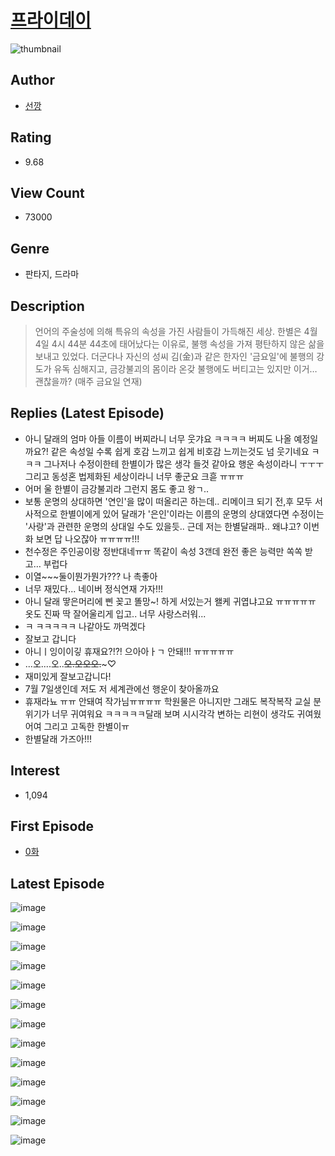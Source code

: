 # [프라이데이](https://comic.naver.com/bestChallenge/list?titleId=799621)
![thumbnail](https://image-comic.pstatic.net/user_contents_data/challenge_comic/2023/03/02/356052/upload_3905011629605402723_480x623.jpeg)

## Author
- [선깡](https://comic.naver.com/artistTitle?id=356052)

## Rating
- 9.68

## View Count
- 73000

## Genre
- 판타지, 드라마

## Description
> 언어의 주술성에 의해 특유의 속성을 가진 사람들이 가득해진 세상. 한별은 4월 4일 4시 44분 44초에 태어났다는 이유로, 불행 속성을 가져 평탄하지 않은 삶을 보내고 있었다. 더군다나 자신의 성씨 김(金)과 같은 한자인 '금요일'에 불행의 강도가 유독 심해지고, 금강불괴의 몸이라 온갖 불행에도 버티고는 있지만 이거… 괜찮을까? (매주 금요일 연재)

## Replies (Latest Episode)
- 아니 달래의 엄마 아들 이름이 버찌라니 너무 웃갸요 ㅋㅋㅋㅋ 버찌도 나올 예정일까요?! 같은 속성일 수록 쉽게 호감 느끼고 쉽게 비호감 느끼는것도 넘 웃기네요 ㅋㅋㅋ 그나저나 수정이한테 한별이가 많은 생각 들것 같아요 행운 속성이라니 ㅜㅜㅜ 그리고 동성혼 법제화된 세상이라니 너무 좋군요 크흗 ㅠㅠㅠ
- 어머 울 한별이 금강불괴라 그런지 몸도 좋고 왕ㄱ..
- 보통 운명의 상대하면 '연인'을 많이 떠올리곤 하는데.. 리메이크 되기 전,후 모두 서사적으로 한별이에게 있어 달래가 '은인'이라는 이름의 운명의 상대였다면 수정이는 '사랑'과 관련한 운명의 상대일 수도 있을듯.. 근데 저는 한별달래파.. 왜냐고? 이번화 보면 답 나오잖아 ㅠㅠㅠㅠ!!!
- 천수정은 주인공이랑 정반대네ㅠㅠ 똑같이 속성 3갠데 완전 좋은 능력만 쏙쏙 받고… 부럽다
- 이열~~~둘이뭔가뭔가??? 나 촉좋아
- 너무 재밌다... 네이버 정식연재 가자!!!
- 아니 달래 땋은머리에 삔 꽂고 똘망~! 하게 서있는거 왤케 귀엽냐고요 ㅠㅠㅠㅠㅠ 옷도 진짜 딱 잘어울리게 입고.. 너무 사랑스러워...
- ㅋ ㅋㅋㅋㅋㅋ 나같아도 까먹겠다
- 잘보고 갑니다
- 아니ㅣ잉이이깋 휴재요?!?! 으아아ㅏㄱ 안돼!!! ㅠㅠㅠㅠㅠ
- ...오....오..~~오.오오오.~~~♡
- 재미있게 잘보고갑니다!
- 7월 7일생인데 저도 저 세계관에선 행운이 찾아올까요
- 휴재라뇨 ㅠㅠ 안돼여 작가님ㅠㅠㅠㅠ 학원물은 아니지만 그래도 복작복작 교실 분위기가 너무 귀여워요 ㅋㅋㅋㅋㅋ달래 보며 시시각각 변하는 리현이 생각도 귀여웠어여 그리고 고독한 한별이ㅠ
- 한별달래 가즈아!!!

## Interest
- 1,094

## First Episode
- [0화](https://comic.naver.com/bestChallenge/detail?titleId=799621&no=9)

## Latest Episode
![image](https://image-comic.pstatic.net/user_contents_data/challenge_comic/2023/05/25/356052/upload_3835159475487073081.jpeg)

![image](https://image-comic.pstatic.net/user_contents_data/challenge_comic/2023/05/25/356052/upload_3978755870282496051.jpeg)

![image](https://image-comic.pstatic.net/user_contents_data/challenge_comic/2023/05/25/356052/upload_4121187508421157990.jpeg)

![image](https://image-comic.pstatic.net/user_contents_data/challenge_comic/2023/05/25/356052/upload_3546133238486808420.jpeg)

![image](https://image-comic.pstatic.net/user_contents_data/challenge_comic/2023/05/25/356052/upload_3487587537692025140.jpeg)

![image](https://image-comic.pstatic.net/user_contents_data/challenge_comic/2023/05/25/356052/upload_3559644922064942901.jpeg)

![image](https://image-comic.pstatic.net/user_contents_data/challenge_comic/2023/05/25/356052/upload_3846410778108311601.jpeg)

![image](https://image-comic.pstatic.net/user_contents_data/challenge_comic/2023/05/25/356052/upload_4135539455928132663.jpeg)

![image](https://image-comic.pstatic.net/user_contents_data/challenge_comic/2023/05/25/356052/upload_3762019962105389622.jpeg)

![image](https://image-comic.pstatic.net/user_contents_data/challenge_comic/2023/05/25/356052/upload_3487585129004020835.jpeg)

![image](https://image-comic.pstatic.net/user_contents_data/challenge_comic/2023/05/25/356052/upload_3775486771915548259.jpeg)

![image](https://image-comic.pstatic.net/user_contents_data/challenge_comic/2023/05/25/356052/upload_3689908470555883065.jpeg)

![image](https://image-comic.pstatic.net/user_contents_data/challenge_comic/2023/05/25/356052/upload_7306639802712078390.jpeg)
